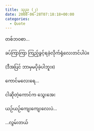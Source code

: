 ```yaml
---
title: သုည (၂)
date: 2008-06-28T07:18:18+00:00
categories:
  - Quote
---
```

တစ်ဘဝစာ&#8230;
  
ခပ်ကြာကြာ ကြည့်ခွင့်ရခဲ့လိုက်ရုံလေးတင်ပါပဲ။
  
(ဒီအပြင် ဘာမှမပိုခဲ့ပါဘူး။)

ကောင်မလေးရေ&#8230;
  
ငါဆိုတဲ့ကောင်က သွေးအေး
  
ယဉ်ယဉ်ကျေးကျေးလေးပဲ&#8230;
  
&#8230;လွမ်းတယ်